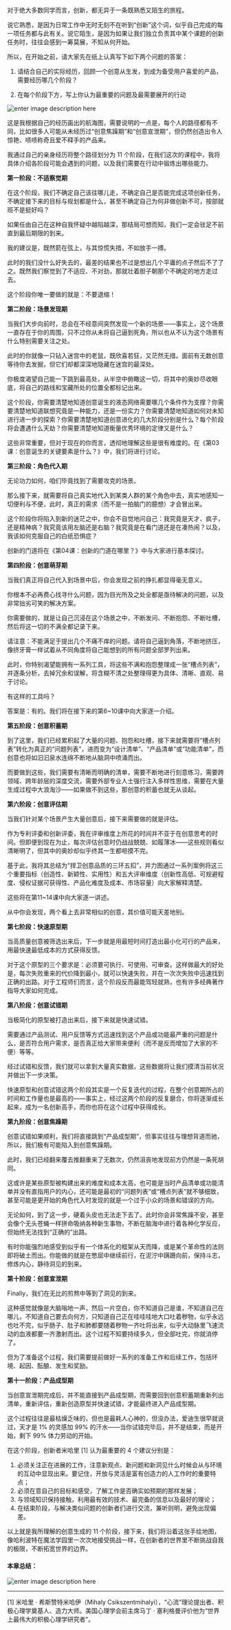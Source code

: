 对于绝大多数同学而言，创新，都无异于一条既熟悉又陌生的旅程。

说它熟悉，是因为日常工作中无时无刻不在听到“创新”这个词，似乎自己完成的每一项任务都与此有关。说它陌生，是因为如果让我们独立负责其中某个课题的创新任务时，往往会感到一筹莫展，不知从何开始。

所以，在开始之前，请大家先在纸上认真写下如下两个问题的答案：

  1. 请结合自己的实际经历，回顾一个创意从生发，到成为备受用户喜爱的产品，需要经历哪几个阶段？

  2. 在每个阶段下方，写上你认为最重要的问题及最需要展开的行动

![enter image description
here](https://images.gitbook.cn/b24ff1d0-f925-11e8-8a74-effc33172fe3)

这是我根据自己的经历画出的航海图，需要说明的一点是，每个人的路径都有不同，比如很多人可能从未经历过“创意焦躁期”和“创意宣泄期”，但仍然创造出令人惊艳、啧啧称奇且爱不释手的产品来。

我通过自己的亲身经历将整个路径划分为 11 个阶段，在我们这次的课程中，我将具体介绍各阶段可能会遇到的问题，以及我们需要在行动中锻炼出哪些能力。

**第一阶段：不适察觉期**

在这个阶段，我们不确定自己该往哪儿走，不确定自己是否能完成这项创新任务，不确定接下来的目标与规划都是什么，甚至不确定自己为何非做创新不可，按部就班不是挺好吗？

如果任由自己在这种自我怀疑中越陷越深，那结局可想而知，我们一定会驻足不前直到最后期限的到来。

我的建议是，既然箭在弦上，与其惊慌失措，不如放手一搏。

此时的我们没什么好失去的，最差的结果也不过是想出几个平庸的点子然后不了了之。既然我们察觉到了不适应、不对劲，那就壮着胆子朝那个不确定的地方走过去。

这个阶段你唯一要做的就是：不要退缩！

**第二阶段：场景发现期**

当我们大步向前时，总会在不经意间突然发现一个新的场景——事实上，这个场景一直存在于你的周围，只不过你从未将自己逼到死角，所以也从不认为这个场景有什么特别需要关注之处。

此时的你就像一只钻入迷宫中的老鼠，既欣喜若狂，又茫然无措。面前有无数创意等待你去发掘，但它们却都深深地隐藏在迷宫的最深处。

你极度渴望自己能一下跳到最高处，从半空中俯瞰这一切，将其中的奥妙尽收眼底，将自己的路线和宝藏所处的位置全都标记出来。

这个阶段，你需要清楚地知道创意诞生的液态网络需要哪几个条件作为支撑？你需要清楚地知道联想究竟是一种能力，还是一份实力？你需要清楚地知道如何对未知进行进一步的探索？你需要清楚地知道创意进化的几大阶段分别是什么？每个阶段将会遭遇什么天劫？你需要清楚地知道衡量优秀环境的定律又是什么？

这些非常重要，但对于现在的你而言，透彻地理解这些是很有难度的。在《第03课：创意诞生的关键要素是什么？》中，我们将进行讨论。

**第三阶段：角色代入期**

无论功力如何，咱们毕竟找到了需要攻克的场景。

那么接下来，就需要将自己真实地代入到某类人群的某个角色中去，真实地感知一切便利与不便，此时，真正的需求（而不是一拍脑门的臆想）才会冒出来。

这个阶段你将陷入到新的迷茫之中，你会不自觉地问自己：我究竟是天才、疯子，还是精神病？我究竟该用左脑还是右脑？我究竟是在看门道还是在凑热闹？以及，我该如何克服自己的白纸恐惧症？

创新的门道将在《第04课：创新的门道在哪里？》中与大家进行基本探讨。

**第四阶段：创意萌芽期**

当我们真正将自己代入到场景中后，你会发现之前的挣扎都显得毫无意义。

你根本不必再费心找寻什么问题，因为目光所及之处全都是亟待解决的问题，以及非常拙劣可笑的解决方案。

你需要做的，就是让自己沉浸在这个场景之中，不断发问、不断抱怨、不断吐槽，然后将这一切的不满全都记录下来。

请注意：不能满足于提出几个不痛不痒的问题。请将自己逼到角落，不断地挤压，像挤牙膏一样试着从不同角度将自己能想到的所有问题全部罗列出来。

此时，你特别渴望能拥有一系列工具，将这些不满和抱怨整理成一张“槽点列表”，并逐条分析，去掉冗余和误解，将含糊不清之处整理得更为具体、清晰、直观、易于讨论。

有这样的工具吗？

答案是：有的。我们将在接下来的第6~10课中向大家逐一介绍。

**第五阶段：创意积蓄期**

到了这里，我们已经累积起了大量的问题、抱怨和吐槽，接下来就需要将“槽点列表”转化为真正的“问题列表”，进而变为“设计清单”、“产品清单”或“功能清单”，而创意也将如汩汩泉水连绵不断地从脑洞中喷涌而出。

而要做到这些，我们需要有清晰而明确的清单，需要不断地进行刻意练习，需要跨领域、跨年龄层的深度交流，需要外部专业人士强行注入多样性思维，需要在大量生成过程中大浪淘沙——如果做不到这些，那创意的积蓄也就无从谈起。

**第六阶段：创意评估期**

当我们针对某个场景产生大量创意后，接下来需要做的就是评估。

作为专利评委和创新评委，我在评审维度上所花的时间并不亚于在创意思考的时间。但即便到现在为止，每次评估创意时仍战战兢兢、如履薄冰——这些规则看似清晰明了，但其中的奥妙却似乎终其一生都咂摸不完。

基于此，我将其总结为“捍卫创意品质的三环五扣”，并力图通过一系列案例将这三个重要指标（创造性、新颖性、实用性）和五大评审维度（创新性高低、可规避程度、侵权证据可获得性、产品化难度及成本、市场容量）向大家解释清楚。

这些将在第11~14课中向大家逐一讲述。

从中你会发现，两个看上去非常相似的创意，其价值可能天差地别。

**第七阶段：快速原型期**

当高质量创意被筛选出来后，下一步就是用最短时间打造出最小化可行的产品来，用最快速最低成本的方式获得反馈。

对于这个原型的三个要求是：必须要可执行、可使用、可审查。这样做最大的好处是，每次失败重来的代价降到最小，就可以快速失败，并在一次次失败中迅速找到正确的出路。对于工程师们而言，这个阶段反而最能驾轻就熟，也有许多经典著作指导大家如何完成。

**第八阶段：创意试错期**

当极简化的原型被打造出来后，接下来就是快速试错。

需要通过产品测试、用户反馈等方式迅速找到这个产品或功能最严重的问题是什么，是否符合用户需求，是否真正给大家带来便利（而不是反而增加了大家的不便）等等。

经过试错和反馈，我们就可以拿到大量真实数据，这些数据将让我们摸清当前状况并做出下一步决策。

快速原型和创意试错这两个阶段其实是一个反复迭代的过程，在整个创意期所占的时间和工作量也是最高的——事实上，经过这两个阶段的反复磨合，你将逐渐成长起来，成为一名创新高手，而你也将在这个过程中获得成长。

**第九阶段：创意焦躁期**

创意试错如果顺利，我们将直接跳到“产品成型期”，但事实往往与理想背道而驰，所以，我们极有可能陷入到创意焦躁期。

此时，我们已经翻来覆去推翻重来了无数次，仍然沮丧地发现前方仍然是一条死胡同。

这或许是某些原型被构建出来的难度和成本太高，也可能是当时产品清单或功能清单并没有直指用户的内心，还可能是最初的“问题列表”或“槽点列表”就不够细致，甚至可能是更开始的角色代入时发现的就是一个过于小众的场景和错误的方向。

无论如何，到了这一步，硬着头皮也无法走下去了。此时你会非常焦躁不安，甚至会像个无头苍蝇一样拼命吸纳各种新生事物，不断在脑海中进行着各种化学反应，但始终无法找到“正确的”出路。

有时你能强烈地感受到似乎有一个体系化的框架从天而降，或是某个革命性的法则即将破土而出。你能做的就是在憋屈中继续前行，在泥泞中蹒跚向前，保持斗志，修炼内心，静待洞见的到来。

**第十阶段：创意宣泄期**

Finally，我们在无比的煎熬中等到了洞见的到来。

这种感觉就像是大脑嗡地一声，然后一片空白，你不知道自己是谁，不知道自己在哪儿，不知道自己要去向何方，只知道自己正在哇哇哇地大口吐着秽物，似乎永远也吐不完，似乎肠子、肚子和肺都要随着秽物一齐吐将出来，似乎大动脉里飞速流动的血液都要一齐激射而出。这个过程不知要持续多久，但全部吐完，你就消停了。

但为了准备这个过程，我们需要提前做好一系列的准备工作和后续工作，包括环境、起因、酝酿、发生和奖励。

**第十一阶段：产品成型期**

当创意宣泄期完成后，并不能直接到产品成型期，而需要回到创意积蓄期重新列出清单，重新评估，重新创造原型并快速试错，才能最终进入产品成型期。

这个过程往往是最枯燥乏味的，但也是最耗人心神的，但没办法，爱迪生很早就说过，天才是 1% 的灵感加 99%
的汗水——当你试错完毕后，并不是结束，而是开始，剩下 99% 体力劳动的开始。

在这个阶段，创新者米哈里 [1] 认为最重要的 4 个建议分别是：

  1. 必须关注正在进展的工作，注意新观点、新问题和新洞见什么时候会从与环境的互动中显现出来。要记住，开放与灵活是富有创造力的人工作时的重要特点；
  2. 必须在意自己的目标和感受，了解工作是否确实如预期的那样发展；
  3. 与领域知识保持接触，利用最有效的技术、最完备的信息以及最好的理论；
  4. 在结束阶段，与解决类似问题的创新者们进行交流，兼听则明，避免出现偏差。

以上就是我所理解的创意生成的 11
个阶段，接下来，我们将沿着这张手绘地图，像哈利波特在魔法学园里一次次地接受挑战一样，在创新者的世界里不断挑战自我的极限，不断拓宽世界的边界。

#### 本章总结：

![enter image description
here](https://images.gitbook.cn/c8ba2a30-f925-11e8-8a74-effc33172fe3)

* * *

[1] 米哈里 · 希斯赞特米哈伊（Mihaly Csikszentmihalyi），“心流”理论提出者、积极心理学奠基人、造力大师。美国心理学会前主席马丁
· 塞利格曼评价他为“世界上最伟大的积极心理学研究者”。

